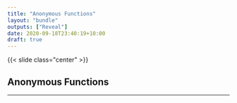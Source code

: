 ```yaml
---
title: "Anonymous Functions"
layout: "bundle"
outputs: ["Reveal"]
date: 2020-09-18T23:40:19+10:00
draft: true
---
```


{{< slide class="center" >}}

## Anonymous Functions

---

